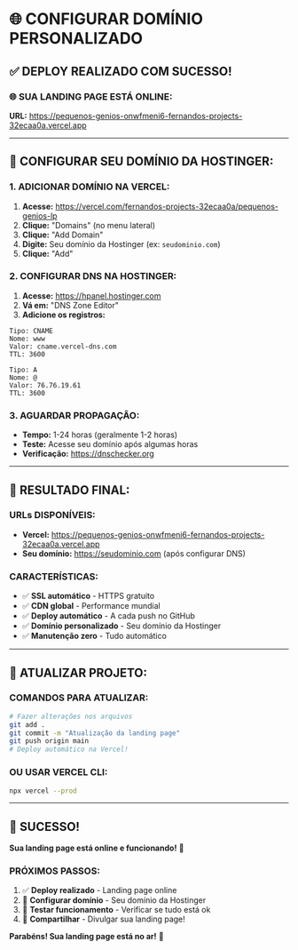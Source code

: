 # 🌐 CONFIGURAR DOMÍNIO PERSONALIZADO

## ✅ **DEPLOY REALIZADO COM SUCESSO!**

### **🌐 SUA LANDING PAGE ESTÁ ONLINE:**
**URL:** https://pequenos-genios-onwfmeni6-fernandos-projects-32ecaa0a.vercel.app

---

## 🔧 **CONFIGURAR SEU DOMÍNIO DA HOSTINGER:**

### **1. ADICIONAR DOMÍNIO NA VERCEL:**
1. **Acesse:** https://vercel.com/fernandos-projects-32ecaa0a/pequenos-genios-lp
2. **Clique:** "Domains" (no menu lateral)
3. **Clique:** "Add Domain"
4. **Digite:** Seu domínio da Hostinger (ex: `seudominio.com`)
5. **Clique:** "Add"

### **2. CONFIGURAR DNS NA HOSTINGER:**
1. **Acesse:** https://hpanel.hostinger.com
2. **Vá em:** "DNS Zone Editor"
3. **Adicione os registros:**

```
Tipo: CNAME
Nome: www
Valor: cname.vercel-dns.com
TTL: 3600

Tipo: A
Nome: @
Valor: 76.76.19.61
TTL: 3600
```

### **3. AGUARDAR PROPAGAÇÃO:**
- **Tempo:** 1-24 horas (geralmente 1-2 horas)
- **Teste:** Acesse seu domínio após algumas horas
- **Verificação:** https://dnschecker.org

---

## 🎯 **RESULTADO FINAL:**

### **URLs DISPONÍVEIS:**
- **Vercel:** https://pequenos-genios-onwfmeni6-fernandos-projects-32ecaa0a.vercel.app
- **Seu domínio:** https://seudominio.com (após configurar DNS)

### **CARACTERÍSTICAS:**
- ✅ **SSL automático** - HTTPS gratuito
- ✅ **CDN global** - Performance mundial
- ✅ **Deploy automático** - A cada push no GitHub
- ✅ **Domínio personalizado** - Seu domínio da Hostinger
- ✅ **Manutenção zero** - Tudo automático

---

## 🔄 **ATUALIZAR PROJETO:**

### **COMANDOS PARA ATUALIZAR:**
```bash
# Fazer alterações nos arquivos
git add .
git commit -m "Atualização da landing page"
git push origin main
# Deploy automático na Vercel!
```

### **OU USAR VERCEL CLI:**
```bash
npx vercel --prod
```

---

## 🎉 **SUCESSO!**

**Sua landing page está online e funcionando!** 🚀

### **PRÓXIMOS PASSOS:**
1. ✅ **Deploy realizado** - Landing page online
2. 🔧 **Configurar domínio** - Seu domínio da Hostinger
3. 🎯 **Testar funcionamento** - Verificar se tudo está ok
4. 📱 **Compartilhar** - Divulgar sua landing page!

**Parabéns! Sua landing page está no ar!** 🎉



